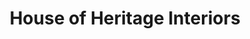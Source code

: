 ---
title: "House of Heritage Interiors"
url: /bury-st-edmunds/house-of-heritage-interiors/
shop: Antiquitäten
---